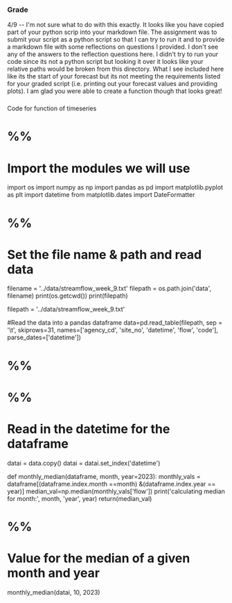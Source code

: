 ### Grade
4/9 -- I'm not sure what to do with this exactly. It looks like you have copied part of your python scrip into your markdown file. The assignment was to submit your script as a python script so that I can try to run it and to provide a markdown file with some reflections on questions I provided. I don't see any of the answers to the reflection questions here.  I didn't try to run your code since its not a python script but looking it over it looks like your relative paths would be broken from this directory. What I see included here like its the start of your forecast but its not meeting the requirements listed for your graded script (i.e. printing out your forecast values and providing plots). I am glad you were able to create a function though that looks great!

###

Code for function of timeseries
# %%

# Import the modules we will use
import os
import numpy as np
import pandas as pd
import matplotlib.pyplot as plt
import datetime
from matplotlib.dates import DateFormatter

# %%
# Set the file name & path and read data
filename = '../data/streamflow_week_9.txt'
filepath = os.path.join('data', filename)
print(os.getcwd())
print(filepath)

filepath = '../data/streamflow_week_9.txt'

#Read the data into a pandas dataframe
data=pd.read_table(filepath, sep = '\t', skiprows=31,
        names=['agency_cd', 'site_no', 'datetime', 'flow', 'code'], 
        parse_dates=['datetime'])

# %%

# %%
# Read in the datetime for the dataframe
datai = data.copy()
datai = datai.set_index('datetime')

def monthly_median(dataframe, month, year=2023):
    monthly_vals = dataframe[(dataframe.index.month ==month)  &(dataframe.index.year == year)]
    median_val=np.median(monthly_vals['flow'])
    print('calculating median for month:', month, 'year', year)
    return(median_val)

# %%
# Value for the median of a given month and year
monthly_median(datai, 10, 2023)